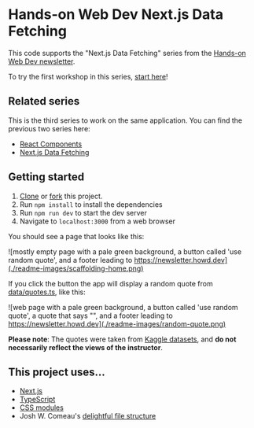 # Hands-on Web Dev Next.js Data Fetching

This code supports the "Next.js Data Fetching" series from the [Hands-on Web Dev newsletter](https://newsletter.howd.dev).

To try the first workshop in this series, [start here](https://newsletter.howd.dev/challenges/029/)!

## Related series

This is the third series to work on the same application. You can find the previous two series here:

- [React Components](https://newsletter.howd.dev/challenges/017/)
- [Next.js Data Fetching](https://newsletter.howd.dev/challenges/023/)

## Getting started

1. [Clone](https://docs.github.com/en/repositories/creating-and-managing-repositories/cloning-a-repository) or [fork](https://docs.github.com/en/pull-requests/collaborating-with-pull-requests/working-with-forks/fork-a-repo) this project.
2. Run `npm install` to install the dependencies
3. Run `npm run dev` to start the dev server
4. Navigate to `localhost:3000` from a web browser

You should see a page that looks like this:

![mostly empty page with a pale green background, a button called 'use random quote', and a footer leading to https://newsletter.howd.dev](./readme-images/scaffolding-home.png)

If you click the button the app will display a random quote from [data/quotes.ts](data/quotes.ts), like this:

![web page with a pale green background, a button called 'use random quote', a quote that says "", and a footer leading to https://newsletter.howd.dev](./readme-images/random-quote.png)

**Please note**: The quotes were taken from [Kaggle datasets](https://www.kaggle.com/datasets), and **do not necessarily reflect the views of the instructor**.

## This project uses...

- [Next.js](https://nextjs.org/)
- [TypeScript](https://www.typescriptlang.org/)
- [CSS modules](https://github.com/css-modules/css-modules)
- Josh W. Comeau's [delightful file structure](https://www.joshwcomeau.com/react/file-structure/)
